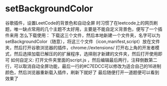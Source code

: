 # setBackgroundColor
 谷歌插件，设置LeetCode的背景色和自动全屏
时习惯了在leetcode上的网页刷题，唯一缺点常用的几个主题不太好用，主要是不能自定义背景色，便写了一个插件来用
怎么下载使用：
下载这三个文件，然后本地新建一个文件夹，名字可以为setBackgroundColor（随意），将这三个文件（icon,manifest,script）放在文件夹，然后打开谷歌浏览器的插件，chrome://extensions/
打开右上角的开发者模式，然后选择加载已解压的的扩展程序，选择刚才新建的文件夹，然后打开使用即可
如何自定义:
打开文件夹里面的script.js ，然后编辑最后两行，注释倒数第二行，可以取消自动全屏功能，最后一行的#C7EDCC可以修改为适合自己的16进制颜色，然后浏览器重新载入插件，刷新下就好了
最后随便打开一道题便可以看到效果了

